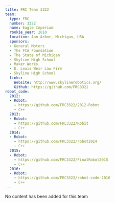 ```yaml
---
title: FRC Team 3322
team:
  type: FRC
  number: 3322
  name: Eagle Imperium
  rookie_year: 2010
  location: Ann Arbor, Michigan, USA
  sponsors:
  - General Motors
  - The FCA Foundation
  - The State of Michigan
  - Skyline High School
  - Maker Works
  - D. Louis Weir Law Firm
  - Skyline High School
  links:
    Website: http://www.skylinerobotics.org/
    Github: https://github.com/FRC3322
robot_code:
  2012:
  - Robot:
    - https://github.com/FRC3322/2012-Robot
    - C++
  2013:
  - Robot:
    - https://github.com/FRC3322/Robit
    - C++
  2014:
  - Robot:
    - https://github.com/FRC3322/robot2014
    - C++
  2015:
  - Robot:
    - https://github.com/FRC3322/FinalRobot2015
    - C++
  2016:
  - Robot:
    - https://github.com/FRC3322/robot-code-2016
    - C++
---
```


No content has been added for this team